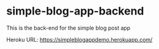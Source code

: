 # simple-blog-app-backend
This is the back-end for the simple blog post app

Heroku URL: https://simpleblogappdemo.herokuapp.com/
